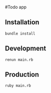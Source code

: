 #Todo app

## Installation
```bundle install```

## Development

```renun main.rb```

## Production
```ruby main.rb```
